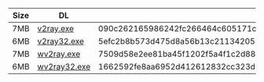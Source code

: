 |    Size   |     DL  | sha512sum |
|  ---  |  ---  |  ---  |
| 7MB | [v2ray.exe](https://cdn.jsdelivr.net/gh/googleians/v2ray-core@main/v2ray.exe) | 090c262165986242fc266464c605171c7460a5619814d8056766cdf799de367a64ad63f15f46ac6db00ad65047fe36edb1dcc3790e329931b16dac495d17aaba |
| 6MB | [v2ray32.exe](https://cdn.jsdelivr.net/gh/googleians/v2ray-core@main/v2ray32.exe) | 5efc2b8b573d475d8a56b13c211342055346c6f3d2021decc2cd4461dd52556e72445e250e84361d113a119d70bdf58789d3eef981e2b1d0632de26fb989aa9c |
| 7MB | [wv2ray.exe](https://cdn.jsdelivr.net/gh/googleians/v2ray-core@main/wv2ray.exe) | 7509d58e2ee81ba45f1202f5a4f1c2d88634214c6640a5779b8edf031055c2f51c16284b8e43c48eb4376ffe807fe9c3dda00127a1149338dd60e674aa7b91cb |
| 6MB | [wv2ray32.exe](https://cdn.jsdelivr.net/gh/googleians/v2ray-core@main/wv2ray32.exe) | 1662592fe8aa6952d412612832cc323da402e24fa04143e3627195ca2dacc6a23764662abc4c1f38cdbfedbe30ab11470c5f030eac9b1947eaafa5eef792142e |
